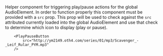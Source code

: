 Helper component for triggering play/pause actions for the global AudioElement. In order to function properly this component must be provided with a `src` prop. This prop will be used to check against the `src` attributed currently loaded into the global AudioElement and use that check to determine which icon to display (play or pause).

```
    <PlayPauseButton
        src="http://ym2149.oth4.com/series/01/mp3/Scavenger_-_Leif_Rular_PYM.mp3"
    />
```